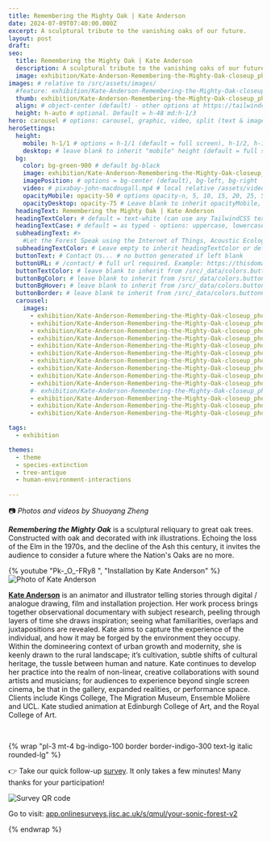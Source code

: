 ```yaml
---
title: Remembering the Mighty Oak | Kate Anderson
date: 2024-07-09T07:40:00.000Z
excerpt: A sculptural tribute to the vanishing oaks of our future.
layout: post
draft:
seo:
  title: Remembering the Mighty Oak | Kate Anderson
  description: A sculptural tribute to the vanishing oaks of our future.
  image: exhibition/Kate-Anderson-Remembering-the-Mighty-Oak-closeup_photo_by_Shuoyang_Zheng.jpg
images: # relative to /src/assets/images/
  #feature: exhibition/Kate-Anderson-Remembering-the-Mighty-Oak-closeup_photo_by_Shuoyang_Zheng.jpg
  thumb: exhibition/Kate-Anderson-Remembering-the-Mighty-Oak-closeup_photo_by_Shuoyang_Zheng.jpg
  align: # object-center (default) - other options at https://tailwindcss.com/docs/object-position
  height: h-auto # optional. Default = h-48 md:h-1/3
hero: carousel # options: carousel, graphic, video, split (text & image)
heroSettings:
  height:
    mobile: h-1/1 # options = h-1/1 (default = full screen), h-1/2, h-1/3, h-3/4, h-9/10, h-48 (12rem, 192px), h-56 (14rem, 224px), h-64 (16rem, 256px)
    desktop: # leave blank to inherit "mobile" height (default = full screen)
  bg:
    color: bg-green-900 # default bg-black
    image: exhibition/Kate-Anderson-Remembering-the-Mighty-Oak-closeup_photo_by_Shuoyang_Zheng.jpg # relative to /assets/images/
    imagePosition: # options = bg-center (default), bg-left, bg-right
    video: # pixabay-john-macdougall.mp4 # local relative /assets/video/, or full https://... if remote?
    opacityMobile: opacity-50 # options opacity-n, 5, 10, 15, 20, 25, 50, 75, 100 (default)
    opacityDesktop: opacity-75 # Leave blank to inherit opacityMobile, use same options as opacityMobile
  headingText: Remembering the Mighty Oak | Kate Anderson
  headingTextColor: # default = text-white (can use any TailwindCSS text-[color]-[xxx])
  headingTextCase: # default = as typed - options: uppercase, lowercase, capitalize
  subheadingText: #>
    #Let the Forest Speak using the Internet of Things, Acoustic Ecology and Creative AI<br /><span style="color:grey">AHRC-funded project (2023-25) : AH/X011585/1</span>
  subheadingTextColor: # Leave empty to inherit headingTextColor or default (text-white) or use any text-[color]-[xxx]
  buttonText: # Contact Us... # no button generated if left blank
  buttonURL: # /contact/ # full url required. Example: https://thisdomain.com/somepage/
  buttonTextColor: # leave blank to inherit from /src/_data/colors.buttonCustom or buttonDefault
  buttonBgColor: # leave blank to inherit from /src/_data/colors.buttonCustom.bg or buttonDefault.bg
  buttonBgHover: # leave blank to inherit from /src/_data/colors.buttonCustom.bgHover or buttonDefault.bgHover
  buttonBorder: # leave blank to inherit from /src/_data/colors.buttonCustom.border or buttonDefault.border
  carousel:
    images:
      - exhibition/Kate-Anderson-Remembering-the-Mighty-Oak-closeup_photo_by_Shuoyang_Zheng.jpg
      - exhibition/Kate-Anderson-Remembering-the-Mighty-Oak-closeup_photo_by_Shuoyang_Zheng_1.jpg      
      - exhibition/Kate-Anderson-Remembering-the-Mighty-Oak-closeup_photo_by_Shuoyang_Zheng_2.jpg
      - exhibition/Kate-Anderson-Remembering-the-Mighty-Oak-closeup_photo_by_Shuoyang_Zheng_3.jpg
      - exhibition/Kate-Anderson-Remembering-the-Mighty-Oak-closeup_photo_by_Shuoyang_Zheng_4.jpg
      - exhibition/Kate-Anderson-Remembering-the-Mighty-Oak-closeup_photo_by_Shuoyang_Zheng_5.jpg
      - exhibition/Kate-Anderson-Remembering-the-Mighty-Oak-closeup_photo_by_Shuoyang_Zheng_6.jpg
      - exhibition/Kate-Anderson-Remembering-the-Mighty-Oak-closeup_photo_by_Shuoyang_Zheng_7.jpg
      - exhibition/Kate-Anderson-Remembering-the-Mighty-Oak-closeup_photo_by_Shuoyang_Zheng_8.jpg
      - exhibition/Kate-Anderson-Remembering-the-Mighty-Oak-closeup_photo_by_Shuoyang_Zheng_9.jpg      
      #- exhibition/Kate-Anderson-Remembering-the-Mighty-Oak-closeup_photo_by_Shuoyang_Zheng_10.jpg
      - exhibition/Kate-Anderson-Remembering-the-Mighty-Oak-closeup_photo_by_Shuoyang_Zheng_11.jpg
      - exhibition/Kate-Anderson-Remembering-the-Mighty-Oak-closeup_photo_by_Shuoyang_Zheng_12.jpg
      - exhibition/Kate-Anderson-Remembering-the-Mighty-Oak-closeup_photo_by_Shuoyang_Zheng_13.jpg

tags:
  - exhibition 

themes:
  - theme
  - species-extinction
  - tree-antique
  - human-environment-interactions
  
---
```


:camera: *Photos and videos by Shuoyang Zheng*


***Remembering the Mighty Oak*** is a sculptural reliquary to great oak trees. Constructed with oak and decorated with ink illustrations. Echoing the loss of the Elm in the 1970s, and the decline of the Ash this century, it invites the audience to consider a future where the Nation's Oaks are no more.


<div class="mt-4 mb-4">
{% youtube "Pk-_O_-FRy8 ", "Installation by Kate Anderson" %}
</div>

<div class="bg-gray-200 p-4 mt-4">

<img class="h-48 rounded-full mt-2 mr-2 float-left " src="/assets/images/authors/kate-anderson.jpg" alt="Photo of Kate Anderson">

[**Kate Anderson**](/2024/05/20/meet-the-artists-kate-anderson/) is an animator and illustrator telling stories through digital / analogue drawing, film and installation projection. Her work process brings together observational documentary with subject research, peeling through layers of time she draws inspiration; seeing what familiarities, overlaps and juxtapositions are revealed. Kate aims to capture the experience of the individual, and how it may be forged by the environment they occupy. Within the domineering context of urban growth and modernity, she is keenly drawn to the rural landscape; it’s cultivation, subtle shifts of cultural heritage, the tussle between human and nature. Kate continues to develop her practice into the realm of non-linear, creative collaborations with sound artists and musicians; for audiences to experience beyond single screen cinema, be that in the gallery, expanded realities, or performance space. Clients include Kings College, The Migration Museum, Ensemble Molière and UCL. Kate studied animation at Edinburgh College of Art, and the Royal College of Art.

<br />

</div>

{% wrap "pl-3 mt-4 bg-indigo-100 border border-indigo-300 text-lg italic rounded-lg" %}

👉 Take our quick follow-up [survey](https://app.onlinesurveys.jisc.ac.uk/s/qmul/your-sonic-forest-v2). It only takes a few minutes! Many thanks for your participation!

<img class="h-48 rounded-lg mt-2 mr-2 mb-4" src="/assets/images/2025/06/survey-v2-qr-code.png" alt="Survey QR code">

Go to visit: 
[app.onlinesurveys.jisc.ac.uk/s/qmul/your-sonic-forest-v2](https://app.onlinesurveys.jisc.ac.uk/s/qmul/your-sonic-forest-v2) 

{% endwrap %}






